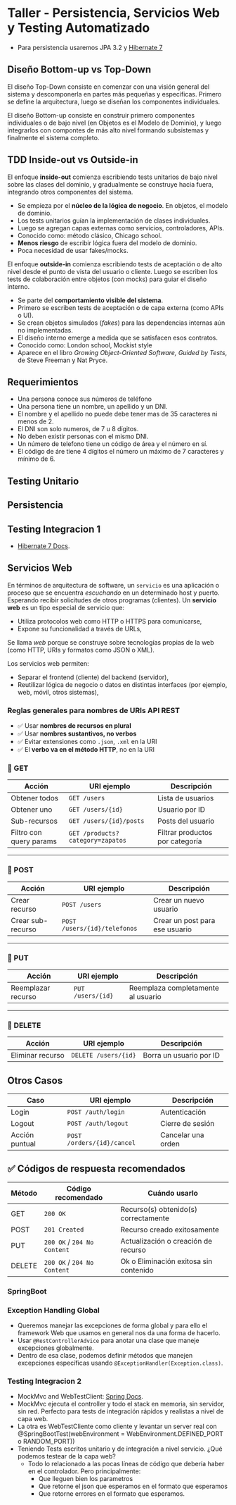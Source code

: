 # Taller - Persistencia, Servicios Web y Testing Automatizado

- Para persistencia usaremos JPA 3.2 y [Hibernate 7](https://docs.jboss.org/hibernate/orm/7.0/introduction/html_single/Hibernate_Introduction.html)

## Diseño Bottom-up vs Top-Down

El diseño Top-Down consiste en comenzar con una visión general del sistema y descomponerla en partes más pequeñas y
específicas. Primero se define la arquitectura, luego se diseñan los componentes individuales.

El diseño Bottom-up consiste en construir primero componentes individuales o de bajo nivel (en Objetos es el Modelo de
Dominio), y luego integrarlos con compontes de más alto nivel formando subsistemas y finalmente el sistema completo.

## TDD Inside-out vs Outside-in

El enfoque **inside-out** comienza escribiendo tests unitarios de bajo nivel sobre las clases del dominio, y
gradualmente se construye hacia fuera, integrando otros componentes del sistema.

- Se empieza por el **núcleo de la lógica de negocio**. En objetos, el modelo de dominio.
- Los tests unitarios guían la implementación de clases individuales.
- Luego se agregan capas externas como servicios, controladores, APIs.
- Conocido como: método clásico, Chicago school.
- **Menos riesgo** de escribir lógica fuera del modelo de dominio.
- Poca necesidad de usar fakes/mocks.

El enfoque **outside-in** comienza escribiendo tests de aceptación o de alto nivel desde el punto de vista del usuario o
cliente. Luego se escriben los tests de colaboración entre objetos (con mocks) para guiar el diseño interno.

- Se parte del **comportamiento visible del sistema**.
- Primero se escriben tests de aceptación o de capa externa (como APIs o UI).
- Se crean objetos simulados (*fakes*) para las dependencias internas aún no implementadas.
- El diseño interno emerge a medida que se satisfacen esos contratos.
- Conocido como: London school, Mockist style
- Aparece en el libro *Growing Object-Oriented Software, Guided by Tests*, de Steve Freeman y Nat Pryce.

## Requerimientos

- Una persona conoce sus números de teléfono
- Una persona tiene un nombre, un apellido y un DNI.
- El nombre y el apellido no puede debe tener mas de 35 caracteres ni menos de 2.
- El DNI son solo numeros, de 7 u 8 dígitos.
- No deben existir personas con el mismo DNI.
- Un número de telefono tiene un código de área y el número en sí.
- El código de áre tiene 4 dígitos el número un máximo de 7 caracteres y mínimo de 6.

## Testing Unitario

## Persistencia

## Testing Integracion 1

- [Hibernate 7 Docs](https://docs.jboss.org/hibernate/orm/7.0/introduction/html_single/Hibernate_Introduction.html#testing).

## Servicios Web 

En términos de arquitectura de software, un `servicio` es una aplicación o proceso que se encuentra *escuchando* en un determinado host y puerto. Esperando recibir solicitudes de otros programas (clientes).
Un **servicio web** es un tipo especial de servicio que:
- Utiliza protocolos web como HTTP o HTTPS para comunicarse,
- Expone su funcionalidad a través de URLs,

Se llama *web* porque se construye sobre tecnologías propias de la web (como HTTP, URIs y formatos como JSON o XML).

Los servicios web permiten:

- Separar el frontend (cliente) del backend (servidor),
- Reutilizar lógica de negocio o datos en distintas interfaces (por ejemplo, web, móvil, otros sistemas),

### Reglas generales para nombres de URIs API REST

- ✅ Usar **nombres de recursos en plural**
- ✅ Usar **nombres sustantivos, no verbos**
- ✅ Evitar extensiones como `.json`, `.xml` en la URI
- ✅ El **verbo va en el método HTTP**, no en la URI

### 🔸 GET

| Acción                 | URI ejemplo                      | Descripción                           |
|------------------------|----------------------------------|---------------------------------------|
| Obtener todos          | `GET /users`                     | Lista de usuarios                      |
| Obtener uno            | `GET /users/{id}`                | Usuario por ID                         |
| Sub-recursos           | `GET /users/{id}/posts`          | Posts del usuario                      |
| Filtro con query params| `GET /products?category=zapatos` | Filtrar productos por categoría        |

---

### 🔸 POST

| Acción                 | URI ejemplo                  | Descripción                           |
|------------------------|------------------------------|----------------------------------------|
| Crear recurso          | `POST /users`                | Crear un nuevo usuario                 |
| Crear sub-recurso      | `POST /users/{id}/telefonos` | Crear un post para ese usuario         |

---

### 🔸 PUT

| Acción                 | URI ejemplo                    | Descripción                           |
|------------------------|---------------------------------|----------------------------------------|
| Reemplazar recurso     | `PUT /users/{id}`              | Reemplaza completamente al usuario     |

---

### 🔸 DELETE

| Acción               | URI ejemplo         | Descripción                 |
|----------------------|---------------------|-----------------------------|
| Eliminar recurso     | `DELETE /users/{id}`| Borra un usuario por ID     |

## Otros Casos

| Caso                    | URI ejemplo                   | Descripción                              |
|-------------------------|-------------------------------|-------------------------------------------|
| Login                   | `POST /auth/login`            | Autenticación                             |
| Logout                  | `POST /auth/logout`           | Cierre de sesión                          |
| Acción puntual          | `POST /orders/{id}/cancel`    | Cancelar una orden                        |

## ✅ Códigos de respuesta recomendados

| Método | Código recomendado          | Cuándo usarlo                          |
|--------|-----------------------------|----------------------------------------|
| GET    | `200 OK`                    | Recurso(s) obtenido(s) correctamente   |
| POST   | `201 Created`               | Recurso creado exitosamente            |
| PUT    | `200 OK` / `204 No Content` | Actualización o creación de recurso    |
| DELETE | `200 OK` / `204 No Content` | Ok o Eliminación exitosa sin contenido |

###  SpringBoot

### Exception Handling Global
- Queremos manejar las excepciones de forma global y para ello el framework Web que usamos en general nos da una forma de hacerlo.
- Usar `@RestControllerAdvice` para anotar una clase que maneje excepciones globalmente.
- Dentro de esa clase, podemos definir métodos que manejen excepciones específicas usando `@ExceptionHandler(Exception.class)`.

### Testing Integracion 2
- MockMvc and WebTestClient: [Spring Docs](https://docs.spring.io/spring-framework/reference/testing.html).
- MockMvc ejecuta el controller y todo el stack en memoria, sin servidor, sin red. Perfecto para tests de integración rápidos y realistas a nivel de capa web.
- La otra es WebTestCliente como cliente y levantar un server real con @SpringBootTest(webEnvironment = WebEnvironment.DEFINED_PORT o RANDOM_PORT))
- Teniendo Tests escritos unitario y de integración a nivel servicio. ¿Qué podemos testear de la capa web?  
  - Todo lo relacionado a las pocas líneas de código que debería haber en el controlador. Pero principalmente:
    - Que lleguen bien los parametros
    - Que retorne el json que esperamos en el formato que esperamos
    - Que retorne errores en el formato que esperamos.
